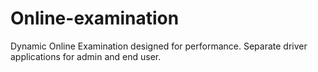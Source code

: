 # Online-examination
Dynamic Online Examination designed for performance.
Separate driver applications for admin and end user.
